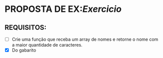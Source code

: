 # PROPOSTA DE EX:*Exercicio*
## REQUISITOS:
- [ ]  Crie uma função que receba um array de nomes e retorne o nome com a maior quantidade de caracteres.
- [X] Do gabarito